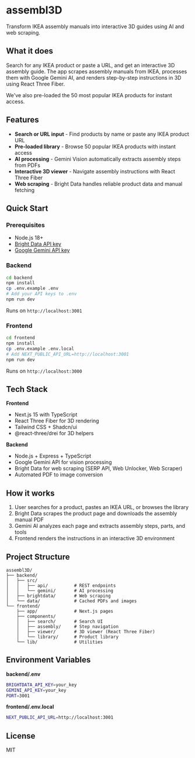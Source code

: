 # assembl3D

Transform IKEA assembly manuals into interactive 3D guides using AI and web scraping.

## What it does

Search for any IKEA product or paste a URL, and get an interactive 3D assembly guide. The app scrapes assembly manuals from IKEA, processes them with Google Gemini AI, and renders step-by-step instructions in 3D using React Three Fiber.

We've also pre-loaded the 50 most popular IKEA products for instant access.

## Features

- **Search or URL input** - Find products by name or paste any IKEA product URL
- **Pre-loaded library** - Browse 50 popular IKEA products with instant access
- **AI processing** - Gemini Vision automatically extracts assembly steps from PDFs
- **Interactive 3D viewer** - Navigate assembly instructions with React Three Fiber
- **Web scraping** - Bright Data handles reliable product data and manual fetching

## Quick Start

### Prerequisites
- Node.js 18+
- [Bright Data API key](https://brightdata.com)
- [Google Gemini API key](https://ai.google.dev)

### Backend

```bash
cd backend
npm install
cp .env.example .env
# Add your API keys to .env
npm run dev
```

Runs on `http://localhost:3001`

### Frontend

```bash
cd frontend
npm install
cp .env.example .env.local
# Add NEXT_PUBLIC_API_URL=http://localhost:3001
npm run dev
```

Runs on `http://localhost:3000`

## Tech Stack

**Frontend**
- Next.js 15 with TypeScript
- React Three Fiber for 3D rendering
- Tailwind CSS + Shadcn/ui
- @react-three/drei for 3D helpers

**Backend**
- Node.js + Express + TypeScript
- Google Gemini API for vision processing
- Bright Data for web scraping (SERP API, Web Unlocker, Web Scraper)
- Automated PDF to image conversion

## How it works

1. User searches for a product, pastes an IKEA URL, or browses the library
2. Bright Data scrapes the product page and downloads the assembly manual PDF
3. Gemini AI analyzes each page and extracts assembly steps, parts, and tools
4. Frontend renders the instructions in an interactive 3D environment

## Project Structure

```
assembl3D/
├── backend/
│   ├── src/
│   │   ├── api/          # REST endpoints
│   │   └── gemini/       # AI processing
│   ├── brightdata/       # Web scraping
│   └── data/             # Cached PDFs and images
└── frontend/
    ├── app/              # Next.js pages
    ├── components/
    │   ├── search/       # Search UI
    │   ├── assembly/     # Step navigation
    │   ├── viewer/       # 3D viewer (React Three Fiber)
    │   └── library/      # Product library
    └── lib/              # Utilities
```

## Environment Variables

**backend/.env**
```bash
BRIGHTDATA_API_KEY=your_key
GEMINI_API_KEY=your_key
PORT=3001
```

**frontend/.env.local**
```bash
NEXT_PUBLIC_API_URL=http://localhost:3001
```

## License

MIT
